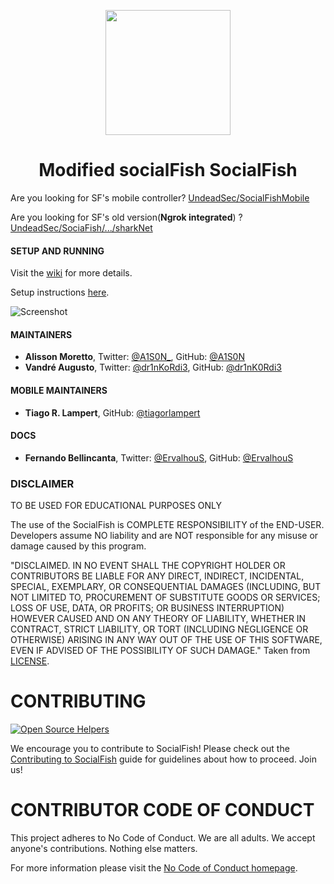 <p align="center">
  <img src="https://raw.githubusercontent.com/UndeadSec/SocialFishMobile/master/content/logo.png" width="200"/>
</a></p>
<h1 align="center">Modified socialFish SocialFish</h1>

Are you looking for SF's mobile controller? [UndeadSec/SocialFishMobile][sf-mobile]

Are you looking for SF's old version(**Ngrok integrated**) ? [UndeadSec/SociaFish/.../sharkNet][sf-sharknet] 
#### SETUP AND RUNNING

Visit the [wiki](<https://github.com/UndeadSec/SocialFish/wiki>) for more details.

Setup instructions [here](<https://github.com/UndeadSec/SocialFish/wiki/Setting-Up-SocialFish>).

![Screenshot](https://raw.githubusercontent.com/UndeadSec/SocialFishMobile/master/content/screen.png)

#### MAINTAINERS
- **Alisson Moretto**, Twitter: [@A1S0N_][tw-alisson], GitHub: [@A1S0N][git-alisson]
- **Vandré Augusto**, Twitter: [@dr1nKoRdi3][tw-drink], GitHub: [@dr1nK0Rdi3][git-drink]

#### MOBILE MAINTAINERS
- **Tiago R. Lampert**, GitHub: [@tiagorlampert][git-tiago]

#### DOCS
- **Fernando Bellincanta**, Twitter: [@ErvalhouS][tw-fernando], GitHub: [@ErvalhouS][git-fernando]

### DISCLAIMER

TO BE USED FOR EDUCATIONAL PURPOSES ONLY

The use of the SocialFish is COMPLETE RESPONSIBILITY of the END-USER. Developers assume NO liability and are NOT responsible for any misuse or damage caused by this program.

"DISCLAIMED. IN NO EVENT SHALL THE COPYRIGHT HOLDER OR CONTRIBUTORS BE LIABLE
FOR ANY DIRECT, INDIRECT, INCIDENTAL, SPECIAL, EXEMPLARY, OR CONSEQUENTIAL
DAMAGES (INCLUDING, BUT NOT LIMITED TO, PROCUREMENT OF SUBSTITUTE GOODS OR
SERVICES; LOSS OF USE, DATA, OR PROFITS; OR BUSINESS INTERRUPTION) HOWEVER
CAUSED AND ON ANY THEORY OF LIABILITY, WHETHER IN CONTRACT, STRICT LIABILITY,
OR TORT (INCLUDING NEGLIGENCE OR OTHERWISE) ARISING IN ANY WAY OUT OF THE USE
OF THIS SOFTWARE, EVEN IF ADVISED OF THE POSSIBILITY OF SUCH DAMAGE."
Taken from [LICENSE](LICENSE).

# CONTRIBUTING
[![Open Source Helpers](https://www.codetriage.com/undeadsec/socialfish/badges/users.svg)](https://www.codetriage.com/undeadsec/socialfish)

We encourage you to contribute to SocialFish! Please check out the [Contributing to SocialFish](https://github.com/UndeadSec/SocialFish/blob/master/CONTIBUTING.md) guide for guidelines about how to proceed. Join us!

# CONTRIBUTOR CODE OF CONDUCT

This project adheres to No Code of Conduct. We are all adults. We accept anyone's contributions. Nothing else matters.

For more information please visit the [No Code of Conduct homepage](https://github.com/domgetter/NCoC).

[//]: # (links references)

[tw-alisson]: <https://twitter.com/A1S0N_>
[git-alisson]: <https://github.com/A1S0N>
[tw-drink]: <https://twitter.com/Dr1nkOrdi3>
[git-drink]: <https://github.com/dr1nk0rdi3>
[sf-mobile]: <https://github.com/UndeadSec/SocialFishMobile>
[git-tiago]: <https://github.com/tiagorlampert>
[git-fernando]: <https://github.com/ErvalhouS>
[tw-fernando]: <https://twitter.com/ErvalhouS>
[sf-sharknet]: <https://github.com/UndeadSec/SocialFish/releases/tag/sharkNet>
